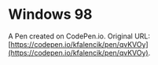 # Windows 98

A Pen created on CodePen.io. Original URL: [https://codepen.io/kfalencik/pen/qvKVOy](https://codepen.io/kfalencik/pen/qvKVOy).

